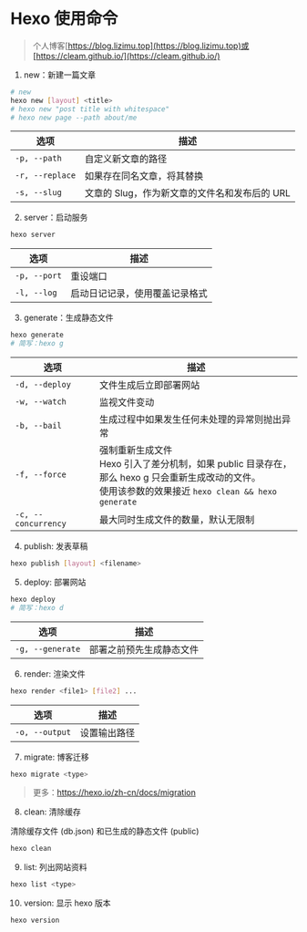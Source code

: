 # Hexo 使用命令

> 个人博客[https://blog.lizimu.top](https://blog.lizimu.top)或[https://cleam.github.io/](https://cleam.github.io/)

1. new：新建一篇文章

```bash
# new
hexo new [layout] <title>
# hexo new "post title with whitespace"
# hexo new page --path about/me
```

| 选项            | 描述                                          |
| --------------- | --------------------------------------------- |
| `-p, --path`    | 自定义新文章的路径                            |
| `-r, --replace` | 如果存在同名文章，将其替换                    |
| `-s, --slug`    | 文章的 Slug，作为新文章的文件名和发布后的 URL |

2. server：启动服务

```bash
hexo server
```

| 选项         | 描述                           |
| ------------ | ------------------------------ |
| `-p, --port` | 重设端口                       |
| `-l, --log`  | 启动日记记录，使用覆盖记录格式 |

3. generate：生成静态文件

```bash
hexo generate
# 简写：hexo g
```

| 选项                | 描述                                                                                                                                                             |
| ------------------- | ---------------------------------------------------------------------------------------------------------------------------------------------------------------- |
| `-d, --deploy`      | 文件生成后立即部署网站                                                                                                                                           |
| `-w, --watch`       | 监视文件变动                                                                                                                                                     |
| `-b, --bail`        | 生成过程中如果发生任何未处理的异常则抛出异常                                                                                                                     |
| `-f, --force`       | 强制重新生成文件<br/>Hexo 引入了差分机制，如果 public 目录存在，<br/>那么 hexo g 只会重新生成改动的文件。<br/>使用该参数的效果接近 `hexo clean && hexo generate` |
| `-c, --concurrency` | 最大同时生成文件的数量，默认无限制                                                                                                                               |

4. publish: 发表草稿

```bash
hexo publish [layout] <filename>
```

5. deploy: 部署网站

```bash
hexo deploy
# 简写：hexo d
```

| 选项             | 描述                     |
| ---------------- | ------------------------ |
| `-g, --generate` | 部署之前预先生成静态文件 |

6. render: 渲染文件

```bash
hexo render <file1> [file2] ...
```

| 选项           | 描述         |
| -------------- | ------------ |
| `-o, --output` | 设置输出路径 |

7. migrate: 博客迁移

```bash
hexo migrate <type>
```

> 更多：https://hexo.io/zh-cn/docs/migration

8. clean: 清除缓存

清除缓存文件 (db.json) 和已生成的静态文件 (public)

```bash
hexo clean
```

9. list: 列出网站资料

```bash
hexo list <type>
```

10. version: 显示 hexo 版本

```bash
hexo version
```
